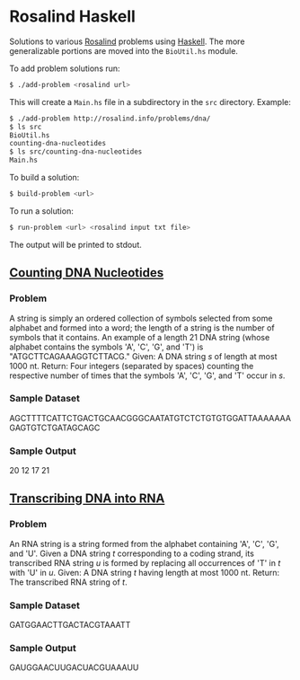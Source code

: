 # Rosalind Haskell

Solutions to various [Rosalind](http://rosalind.info/) problems
using [Haskell](https://www.haskell.org/). The more generalizable portions 
are moved into the `BioUtil.hs` module.

To add problem solutions run:

```bash
$ ./add-problem <rosalind url>
```

This will create a `Main.hs` file in a subdirectory in the `src` directory.
Example:

```bash
$ ./add-problem http://rosalind.info/problems/dna/
$ ls src
BioUtil.hs
counting-dna-nucleotides
$ ls src/counting-dna-nucleotides
Main.hs
```

To build a solution:
```bash
$ build-problem <url>
```

To run a solution:
```bash
$ run-problem <url> <rosalind input txt file>
```

The output will be printed to stdout.

## [Counting DNA Nucleotides](http://rosalind.info/problems/dna/)



### Problem
A string is simply an ordered collection of symbols selected from
some alphabet and formed into a word; the length of a string is
the number of symbols that it contains.
An example of a length 21 DNA string (whose alphabet contains the symbols 'A', 'C', 'G', and 'T') is "ATGCTTCAGAAAGGTCTTACG."
Given: A DNA string $s$ of length at most 1000 nt.
Return: Four integers (separated by spaces) counting the respective number of times that the
symbols 'A', 'C', 'G', and 'T' occur in $s$.

### Sample Dataset
AGCTTTTCATTCTGACTGCAACGGGCAATATGTCTCTGTGTGGATTAAAAAAAGAGTGTCTGATAGCAGC


### Sample Output
20 12 17 21


## [Transcribing DNA into RNA](http://rosalind.info/problems/rna/)



### Problem
An RNA string is a string formed from the alphabet containing 'A', 'C', 'G', and 'U'.
Given a DNA string $t$ corresponding to a coding strand, its transcribed RNA string $u$
is formed by replacing all occurrences of 'T' in $t$ with 'U' in $u$.
Given: A DNA string $t$ having length at most 1000 nt.
Return: The transcribed RNA string of $t$.

### Sample Dataset
GATGGAACTTGACTACGTAAATT


### Sample Output
GAUGGAACUUGACUACGUAAAUU



